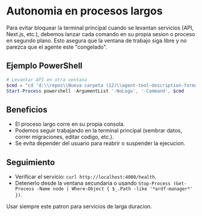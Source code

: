 # Autonomia en procesos largos

Para evitar bloquear la terminal principal cuando se levantan servicios (API, Next.js, etc.), debemos lanzar cada comando en su propia sesion o proceso en segundo plano. Esto asegura que la ventana de trabajo siga libre y no parezca que el agente este "congelado".

## Ejemplo PowerShell

```powershell
# Levantar API en otra ventana
$cmd = "cd 'd:\\repos\\Nueva carpeta (12)\\agent-tool-description-format\\ardf-manager'; npm run dev --workspace @ardf/api"
Start-Process powershell -ArgumentList '-NoLogo', '-Command', $cmd
```

## Beneficios
- El proceso largo corre en su propia consola.
- Podemos seguir trabajando en la terminal principal (sembrar datos, correr migraciones, editar codigo, etc.).
- Se evita depender del usuario para reabrir o suspender la ejecucion.

## Seguimiento
- Verificar el servicio: `curl http://localhost:4000/health`.
- Detenerlo desde la ventana secundaria o usando `Stop-Process (Get-Process -Name node | Where-Object { $_.Path -like '*ardf-manager*' })`.

Usar siempre este patron para servicios de larga duracion.
